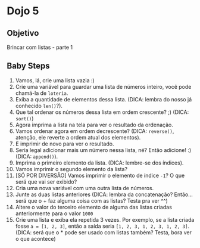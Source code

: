 # Dojo 5

## Objetivo
Brincar com listas - parte 1


## Baby Steps
1. Vamos, lá, crie uma lista vazia :)
2. Crie uma variável para guardar uma lista de números inteiro, você pode chamá-la de ```loteria```.
3. Exiba a quantidade de elementos dessa lista. (DICA: lembra do nosso já conhecido ```len()```?).
4. Que tal ordenar os números dessa lista em ordem crescente? ;) (DICA: ```sort()```)
5. Agora imprima a lista na tela para ver o resultado da ordenação. 
6. Vamos ordenar agora em ordem decrescente? (DICA: ```reverse()```, atenção, ele reverte a ordem atual dos elementos).
7. E imprimir de novo para ver o resultado.
8. Seria legal adicionar mais um número nessa lista, né? Então adicione! :) (DICA: ```append()```).
9. Imprima o primeiro elemento da lista. (DICA: lembre-se dos índices).
10. Vamos imprimir o segundo elemento da lista?
11. [SÓ POR DIVERSÃO] Vamos imprimir o elemento de índice ```-1```? O que será que vai ser exibido? 
12. Cria uma nova variável com uma outra lista de números.
13. Junte as duas listas anteriores (DICA: lembra da concatenação? Então... será que o + faz alguma coisa com as listas? Testa pra ver ^^) 
14. Altere o valor do terceiro elemento de alguma das listas criadas anteriormente para o valor ```1000```
17. Crie uma lista e exiba ela repetida 3 vezes. Por exemplo, se a lista criada fosse  ```a = [1, 2, 3]```, então a saída seria ```[1, 2, 3, 1, 2, 3, 1, 2, 3]```. (DICA: será que o * pode ser usado com listas também? Testa, bora ver o que acontece)
